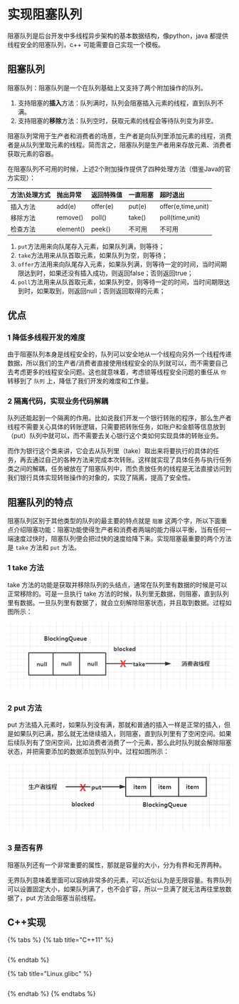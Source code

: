 # 实现阻塞队列

阻塞队列是后台开发中多线程异步架构的基本数据结构，像python，java 都提供线程安全的阻塞队列，c++ 可能需要自己实现一个模板。

## 阻塞队列

阻塞队列：阻塞队列是一个在队列基础上又支持了两个附加操作的队列。

1. 支持阻塞的**插入**方法：队列满时，队列会阻塞插入元素的线程，直到队列不满。
2. 支持阻塞的**移除**方法：队列空时，获取元素的线程会等待队列变为非空。

阻塞队列常用于生产者和消费者的场景，生产者是向队列里添加元素的线程，消费者是从队列里取元素的线程。简而言之，阻塞队列是生产者用来存放元素、消费者获取元素的容器。

在阻塞队列不可用的时候，上述2个附加操作提供了四种处理方法（借鉴Java的官方实现）：

| 方法\处理方式 | 抛出异常 | 返回特殊值 | 一直阻塞 | 超时退出 |
| :--- | :--- | :--- | :--- | :--- |
| 插入方法 | add\(e\) | offer\(e\) | put\(e\) | offer\(e,time,unit\) |
| 移除方法 | remove\(\) | poll\(\) | take\(\) | poll\(time,unit\) |
| 检查方法 | element\(\) | peek\(\) | 不可用 | 不可用 |

1. `put`方法用来向队尾存入元素，如果队列满，则等待；
2. `take`方法用来从队首取元素，如果队列为空，则等待；
3. `offer`方法用来向队尾存入元素，如果队列满，则等待一定的时间，当时间期限达到时，如果还没有插入成功，则返回false；否则返回true；
4. `poll`方法用来从队首取元素，如果队列空，则等待一定的时间，当时间期限达到时，如果取到，则返回null；否则返回取得的元素；

## 优点

### 1 降低多线程开发的难度

由于阻塞队列本身是线程安全的，队列可以安全地从一个线程向另外一个线程传递数据，所以我们的生产者/消费者直接使用线程安全的队列就可以，而不需要自己去考虑更多的线程安全问题。这也就意味着，考虑锁等线程安全问题的重任从 `你` 转移到了 `队列` 上，降低了我们开发的难度和工作量。

### 2 隔离代码，实现业务代码解耦

队列还能起到一个隔离的作用。比如说我们开发一个银行转账的程序，那么生产者线程不需要关心具体的转账逻辑，只需要把转账任务，如账户和金额等信息放到（put）队列中就可以，而不需要去关心银行这个类如何实现具体的转账业务。

而作为银行这个类来讲，它会去从队列里（take）取出来将要执行的具体的任务，再去通过自己的各种方法来完成本次转账。这样就实现了具体任务与执行任务类之间的解耦，任务被放在了阻塞队列中，而负责放任务的线程是无法直接访问到我们银行具体实现转账操作的对象的，实现了隔离，提高了安全性。

## 阻塞队列的特点

阻塞队列区别于其他类型的队列的最主要的特点就是 `阻塞` 这两个字，所以下面重点介绍阻塞功能：阻塞功能使得生产者和消费者两端的能力得以平衡，当有任何一端速度过快时，阻塞队列便会把过快的速度给降下来。实现阻塞最重要的两个方法是 `take` 方法和 `put` 方法。

### 1 take 方法

take 方法的功能是获取并移除队列的头结点，通常在队列里有数据的时候是可以正常移除的。可是一旦执行 take 方法的时候，队列里无数据，则阻塞，直到队列里有数据。一旦队列里有数据了，就会立刻解除阻塞状态，并且取到数据。过程如图所示：

![](../../.gitbook/assets/image%20%2857%29.png)

### 2 put 方法

put 方法插入元素时，如果队列没有满，那就和普通的插入一样是正常的插入，但是如果队列已满，那么就无法继续插入，则阻塞，直到队列里有了空闲空间。如果后续队列有了空闲空间，比如消费者消费了一个元素，那么此时队列就会解除阻塞状态，并把需要添加的数据添加到队列中。过程如图所示：

![](../../.gitbook/assets/image%20%2853%29.png)

### 3 是否有界

阻塞队列还有一个非常重要的属性，那就是容量的大小，分为有界和无界两种。

无界队列意味着里面可以容纳非常多的元素，可以近似认为是无限容量。有界队列可以设置固定大小，如果队列满了，也不会扩容，所以一旦满了就无法再往里放数据了，put 方法会阻塞当前线程。

## C++实现

{% tabs %}
{% tab title="C++11" %}
```text

```
{% endtab %}

{% tab title="Linux glibc" %}
```

```
{% endtab %}
{% endtabs %}

